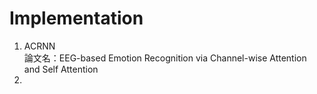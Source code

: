 # Implementation
1. ACRNN <br>
論文名：EEG-based Emotion Recognition via Channel-wise Attention and Self Attention
2. 
